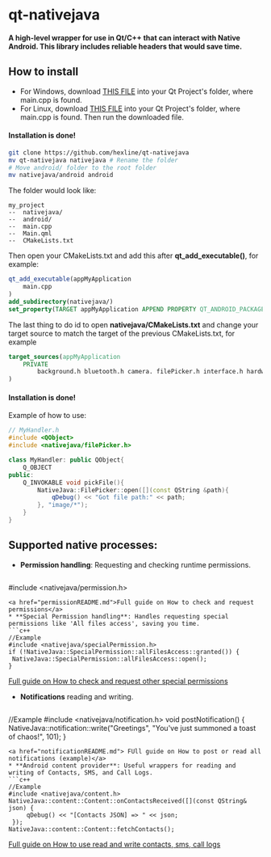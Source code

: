 # qt-nativejava
#### A high-level wrapper for use in Qt/C++ that can interact with Native Android. This library includes reliable headers that would save time. 

## How to install
* For Windows, download <a href="">THIS FILE</a> into your Qt Project's folder, where main.cpp is found.
* For Linux, download <a href="">THIS FILE</a> into your Qt Project's folder, where main.cpp is found.
Then run the downloaded file.
#### Installation is done!

```bash
git clone https://github.com/hexline/qt-nativejava
mv qt-nativejava nativejava # Rename the folder
# Move android/ folder to the root folder
mv nativejava/android android
```
The folder would look like:
```
my_project
--  nativejava/
--  android/
--  main.cpp
--  Main.qml
--  CMakeLists.txt
```
Then open your CMakeLists.txt and add this after <b>qt_add_executable()</b>, for example:
```cmake
qt_add_executable(appMyApplication
    main.cpp
)
add_subdirectory(nativejava/)
set_property(TARGET appMyApplication APPEND PROPERTY QT_ANDROID_PACKAGE_SOURCE_DIR ${CMAKE_SOURCE_DIR}/android)
```
The last thing to do id to open <b>nativejava/CMakeLists.txt</b> and change your target source to match the target of the previous CMakeLists.txt, for example

```cmake
target_sources(appMyApplication
    PRIVATE
        background.h bluetooth.h camera. filePicker.h interface.h hardware.h hotspot.h launchActivity.h permission.h popup.h microphone.h notification.h specialPermission.h wifi.h
)
```
#### Installation is done! 

Example of how to use:
```c++
// MyHandler.h
#include <QObject>
#include <nativejava/filePicker.h>

class MyHandler: public QObject{
    Q_OBJECT
public:
    Q_INVOKABLE void pickFile(){
        NativeJava::FilePicker::open([](const QString &path){
            qDebug() << "Got file path:" << path;
        }, "image/*");
    }
}
```

## Supported native processes:

 * **Permission handling**: Requesting and checking runtime permissions.
   ```c++
#include <nativejava/permission.h>

   ```
   <a href="permissionREADME.md">Full guide on How to check and request permissions</a>
 * **Special Permission handling**: Handles requesting special permissions like 'All files access', saving you time.
   ```c++
//Example
#include <nativejava/specialPermission.h>
if (!NativeJava::SpecialPermission::allFilesAccess::granted()) {
    NativeJava::SpecialPermission::allFilesAccess::open();
}
   ```
   <a href="specialPermissionREADME.md">Full guide on How to check and request other special permissions</a>
 * **Notifications** reading and writing.
   ```c++
//Example
#include <nativejava/notification.h>
void postNotification() {
    NativeJava::notification::write("Greetings", "You've just summoned a toast of chaos!", 101);
}
   ```
   <a href="notificationREADME.md"> FUll guide on How to post or read all notifications (example)</a>
 * **Android content provider**: Useful wrappers for reading and writing of Contacts, SMS, and Call Logs.
   ```c++
   //Example
   #include <nativejava/content.h>
   NativeJava::content::Content::onContactsReceived([](const QString& json) {
        qDebug() << "[Contacts JSON] => " << json;
    });
   NativeJava::content::Content::fetchContacts();
   ```
 <a href="contentProviderREADME.md">Full guide on How to use read and write contacts, sms, call logs</a>
